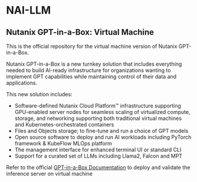 # NAI-LLM
## Nutanix GPT-in-a-Box: Virtual Machine

This is the official repository for the virtual machine version of Nutanix GPT-in-a-Box.

Nutanix GPT-in-a-Box is a new turnkey solution that includes everything needed to build AI-ready infrastructure for organizations wanting to implement GPT capabilities while maintaining control of their data and applications.

This new solution includes:
- Software-defined Nutanix Cloud Platform™ infrastructure supporting GPU-enabled server nodes for seamless scaling of virtualized compute, storage, and networking supporting both traditional virtual machines and Kubernetes-orchestrated containers
- Files and Objects storage; to fine-tune and run a choice of GPT models
- Open source software to deploy and run AI workloads including PyTorch framework & KubeFlow MLOps platform
- The management interface for enhanced terminal UI or standard CLI
- Support for a curated set of LLMs including Llama2, Falcon and MPT

Refer to the official [GPT-in-a-Box Documentation](https://opendocs.nutanix.com/gpt-in-a-box/vm/getting_started/) to deploy and validate the inference server on virtual machine
